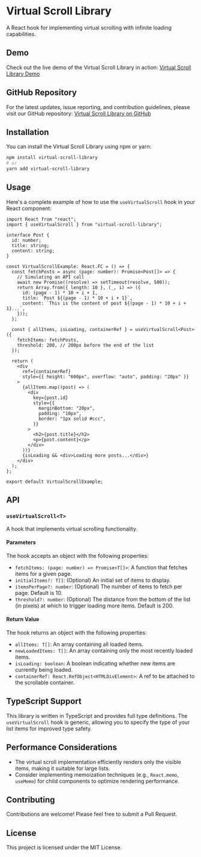 # Virtual Scroll Library

A React hook for implementing virtual scrolling with infinite loading capabilities.

## Demo

Check out the live demo of the Virtual Scroll Library in action:
[Virtual Scroll Library Demo](https://virtual-scroll-library-demo.vercel.app)

## GitHub Repository

For the latest updates, issue reporting, and contribution guidelines, please visit our GitHub repository:
[Virtual Scroll Library on GitHub](https://github.com/husnain129/virtual-scroll-library)

## Installation

You can install the Virtual Scroll Library using npm or yarn:

```bash
npm install virtual-scroll-library
# or
yarn add virtual-scroll-library
```

## Usage

Here's a complete example of how to use the `useVirtualScroll` hook in your React component:

```tsx
import React from "react";
import { useVirtualScroll } from "virtual-scroll-library";

interface Post {
  id: number;
  title: string;
  content: string;
}

const VirtualScrollExample: React.FC = () => {
  const fetchPosts = async (page: number): Promise<Post[]> => {
    // Simulating an API call
    await new Promise((resolve) => setTimeout(resolve, 500));
    return Array.from({ length: 10 }, (_, i) => ({
      id: (page - 1) * 10 + i + 1,
      title: `Post ${(page - 1) * 10 + i + 1}`,
      content: `This is the content of post ${(page - 1) * 10 + i + 1}...`,
    }));
  };

  const { allItems, isLoading, containerRef } = useVirtualScroll<Post>({
    fetchItems: fetchPosts,
    threshold: 200, // 200px before the end of the list
  });

  return (
    <div
      ref={containerRef}
      style={{ height: "600px", overflow: "auto", padding: "20px" }}
    >
      {allItems.map((post) => (
        <div
          key={post.id}
          style={{
            marginBottom: "20px",
            padding: "10px",
            border: "1px solid #ccc",
          }}
        >
          <h2>{post.title}</h2>
          <p>{post.content}</p>
        </div>
      ))}
      {isLoading && <div>Loading more posts...</div>}
    </div>
  );
};

export default VirtualScrollExample;
```

## API

### `useVirtualScroll<T>`

A hook that implements virtual scrolling functionality.

#### Parameters

The hook accepts an object with the following properties:

- `fetchItems: (page: number) => Promise<T[]>`: A function that fetches items for a given page.
- `initialItems?: T[]`: (Optional) An initial set of items to display.
- `itemsPerPage?: number`: (Optional) The number of items to fetch per page. Default is 10.
- `threshold?: number`: (Optional) The distance from the bottom of the list (in pixels) at which to trigger loading more items. Default is 200.

#### Return Value

The hook returns an object with the following properties:

- `allItems: T[]`: An array containing all loaded items.
- `newLoadedItems: T[]`: An array containing only the most recently loaded items.
- `isLoading: boolean`: A boolean indicating whether new items are currently being loaded.
- `containerRef: React.RefObject<HTMLDivElement>`: A ref to be attached to the scrollable container.

## TypeScript Support

This library is written in TypeScript and provides full type definitions. The `useVirtualScroll` hook is generic, allowing you to specify the type of your list items for improved type safety.

## Performance Considerations

- The virtual scroll implementation efficiently renders only the visible items, making it suitable for large lists.
- Consider implementing memoization techniques (e.g., `React.memo`, `useMemo`) for child components to optimize rendering performance.

## Contributing

Contributions are welcome! Please feel free to submit a Pull Request.

## License

This project is licensed under the MIT License.
